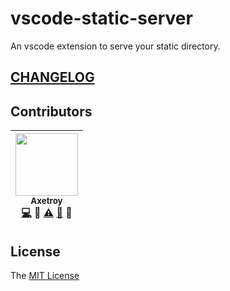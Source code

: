 # vscode-static-server

An vscode extension to serve your static directory.

## [CHANGELOG](https://github.com/axetroy/vscode-static-server/blob/master/CHANGELOG.md)

## Contributors

<!-- ALL-CONTRIBUTORS-LIST:START - Do not remove or modify this section -->

| [<img src="https://avatars1.githubusercontent.com/u/9758711?v=3" width="100px;"/><br /><sub>Axetroy</sub>](http://axetroy.github.io)<br />[💻](https://github.com/axetroy/vscode-static-server/commits?author=axetroy) 🔌 [⚠️](https://github.com/axetroy/vscode-static-server/commits?author=axetroy) [🐛](https://github.com/axetroy/vscode-static-server/issues?q=author%3Aaxetroy) 🎨 |
| :---------------------------------------------------------------------------------------------------------------------------------------------------------------------------------------------------------------------------------------------------------------------------------------------------------------------------------------------------------------------------------------: |


<!-- ALL-CONTRIBUTORS-LIST:END -->

## License

The [MIT License](https://github.com/axetroy/vscode-static-server/blob/master/LICENSE)
